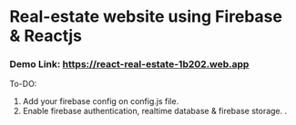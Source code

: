 # Real-estate website using Firebase & Reactjs 

### Demo Link: https://react-real-estate-1b202.web.app
To-DO:

1. Add your firebase config on config.js file.
2. Enable firebase authentication, realtime database & firebase storage.
.